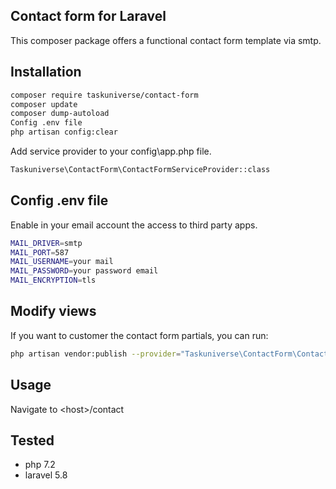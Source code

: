 ## Contact form for Laravel

This composer package offers a functional contact form template via smtp.

## Installation

```bash
composer require taskuniverse/contact-form
composer update
composer dump-autoload
Config .env file
php artisan config:clear
```

Add service provider to your config\\app.php file.

```bash
Taskuniverse\ContactForm\ContactFormServiceProvider::class
```

## Config .env file

Enable in your email account the access to third party apps.

```bash
MAIL_DRIVER=smtp
MAIL_PORT=587
MAIL_USERNAME=your mail
MAIL_PASSWORD=your password email
MAIL_ENCRYPTION=tls
```

## Modify views

If you want to customer the contact form partials, you can run:

```bash
php artisan vendor:publish --provider="Taskuniverse\ContactForm\ContactFormServiceProvider"
```

## Usage

Navigate to \<host\>/contact

## Tested

- php 7.2
- laravel 5.8
